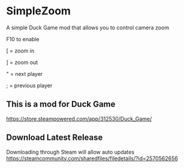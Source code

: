 # SimpleZoom
A simple Duck Game mod that allows you to control camera zoom

F10 to enable

[ = zoom in

] = zoom out

" = next player

; = previous player

## This is a mod for Duck Game

https://store.steampowered.com/app/312530/Duck_Game/

## Download Latest Release
Downloading through Steam will allow auto updates \
https://steamcommunity.com/sharedfiles/filedetails/?id=2570562656
